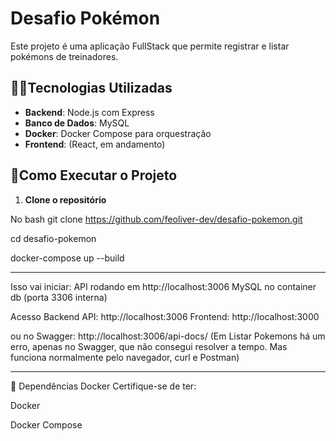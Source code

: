# Desafio Pokémon

Este projeto é uma aplicação FullStack que permite registrar e listar pokémons de treinadores.

## 🐱‍🏍Tecnologias Utilizadas

- **Backend**: Node.js com Express
- **Banco de Dados**: MySQL
- **Docker**: Docker Compose para orquestração
- **Frontend**: (React, em andamento)

## 🚀Como Executar o Projeto

1. **Clone o repositório**
   
No bash
git clone https://github.com/feoliver-dev/desafio-pokemon.git

cd desafio-pokemon

docker-compose up --build

------------------------------------------------------------------------------------------------------------------
Isso vai iniciar:
API rodando em http://localhost:3006 
MySQL no container db (porta 3306 interna)

Acesso
Backend API: http://localhost:3006
Frontend: http://localhost:3000

ou no Swagger: http://localhost:3006/api-docs/ 
(Em Listar Pokemons há um erro, apenas no Swagger, que não consegui resolver a tempo. Mas funciona normalmente pelo navegador, curl e Postman)

------------------------------------------------------------------------------------------------------------------
🐳 Dependências Docker
Certifique-se de ter:

Docker

Docker Compose
